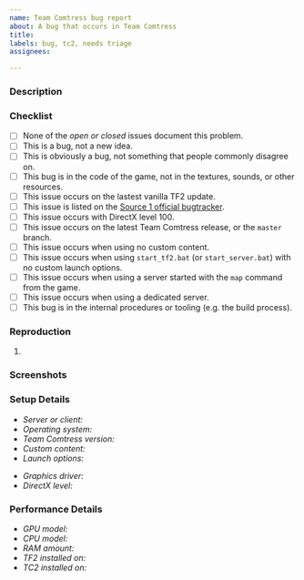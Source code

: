 ```yaml
---
name: Team Comtress bug report
about: A bug that occurs in Team Comtress
title:
labels: bug, tc2, needs triage
assignees:

---
```


### Description
<!--
A clear and concise description of what the bug is.
-->

### Checklist
<!-- You do not have to answer "yes" to all of these to open an issue. -->
- [ ] None of the *open or closed* issues document this problem.
- [ ] This is a bug, not a new idea.
- [ ] This is obviously a bug, not something that people commonly disagree on.
- [ ] This bug is in the code of the game, not in the textures, sounds, or other resources.
- [ ] This issue occurs on the lastest vanilla TF2 update.
- [ ] This issue is listed on the [Source 1 official bugtracker](https://github.com/ValveSoftware/Source-1-Games/issues).
- [ ] This issue occurs with DirectX level 100.
- [ ] This issue occurs on the latest Team Comtress release, or the `master` branch.
- [ ] This issue occurs when using no custom content.
- [ ] This issue occurs when using `start_tf2.bat` (or `start_server.bat`) with no custom launch options.
- [ ] This issue occurs when using a server started with the `map` command from the game.
- [ ] This issue occurs when using a dedicated server.
- [ ] This bug is in the internal procedures or tooling (e.g. the build process).

### Reproduction
<!--
The steps to recreate the bug.
Bugs that cannot be recreated are extremely unlikely to receive a fix.
-->
1.

### Screenshots
<!-- Add screenshots to help explain your problem. -->

### Setup Details
- *Server or client:* <!-- Did you observe this issue from the game client, or by running a dedicated server? -->
- *Operating system:* <!-- Specify a version e.g. Windows 10, Mac OS X Catalina, or `uname -rv` output. -->
- *Team Comtress version:* <!-- Release version number or commit id -->
- *Custom content:* <!-- Any 3rd-party content, including config files -->
- *Launch options:* <!-- If not using start_tf2.bat, specify a list of options -->
<!-- For graphics-related issues: -->
- *Graphics driver:* <!-- Specify a version. This is especially important on Linux. -->
- *DirectX level:* <!-- This will be different if you set dxlevel in vanilla TF2. -->

### Performance Details
<!-- Fill this out for performance-related issues. -->
- *GPU model:* <!-- Example: NVIDIA GTX 2070 Super -->
- *CPU model:* <!-- Example: AMD RYZEN 3600X -->
- *RAM amount:* <!-- Example: 32GB -->
- *TF2 installed on:* <!-- HDD or SSD. Leave empty if not yet tested with vanilla TF2. -->
- *TC2 installed on:* <!-- HDD or SSD -->
